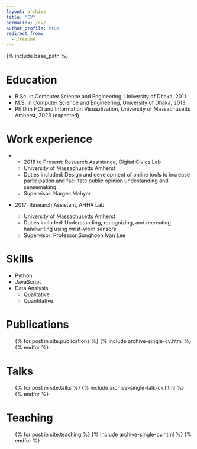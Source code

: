 ```yaml
---
layout: archive
title: "CV"
permalink: /cv/
author_profile: true
redirect_from:
  - /resume
---
```


{% include base_path %}

Education
======
* B.Sc. in Computer Science and Engineering, University of Dhaka, 2011
* M.S. in Computer Science and Engineering, University of Dhaka, 2013
* Ph.D in HCI and Information Visuazlization, University of Massachusetts Amherst, 2023 (expected)

Work experience
======
* * 2018 to Present: Research Assistance, Digital Civics Lab 
  * University of Massachusetts Amherst
  * Duties included: Design and development of online tools to increase participation and facilitate public opinion undestanding and sensemaking
  * Supervisor: Narges Mahyar

* 2017: Research Assistant, AHHA Lab
  * University of Massachusetts Amherst
  * Duties included: Understanding, recognizing, and recreating handwriting using wrist-worn sensors 
  * Supervisor: Professor Sunghoon Ivan Lee
  
Skills
======
* Python 
* JavaScript
* Data Analysis
  * Qualitative
  * Quantitative

Publications
======
  <ul>{% for post in site.publications %}
    {% include archive-single-cv.html %}
  {% endfor %}</ul>
  
Talks
======
  <ul>{% for post in site.talks %}
    {% include archive-single-talk-cv.html %}
  {% endfor %}</ul>
  
Teaching
======
  <ul>{% for post in site.teaching %}
    {% include archive-single-cv.html %}
  {% endfor %}</ul>
